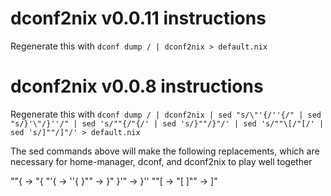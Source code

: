 # dconf2nix v0.0.11 instructions

Regenerate this with `dconf dump / | dconf2nix > default.nix`

# dconf2nix v0.0.8 instructions

Regenerate this with `dconf dump / | dconf2nix | sed "s/\"'{/''{/" | sed "s/}'\"/}''/" | sed 's/""{/"{/' | sed 's/}""/}"/' | sed 's/""\[/"[/' | sed 's/]""/]"/' > default.nix`

The sed commands above will make the following replacements, which are necessary for home-manager, dconf, and dconf2nix to play well together 

""{ -> "{
"'{ -> ''{
}"" -> }"
}'" -> }''
""[ -> "[
]"" -> ]"